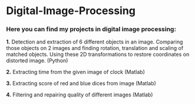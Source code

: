 # Digital-Image-Processing
### Here you can find my projects in digital image processing: 
**1.** Detection and extraction of 6 different objects in an image. Comparing those objects on 2 images and finding rotation, translation and scaling of matched objects. Using these 2D transformations to restore coordinates on distorted image. (Python)

**2.** Extracting time from the given image of clock (Matlab)

**3.** Extracting score of red and blue dices from image (Matlab)

**4.** Filtering and repairing quality of different images (Matlab) 
